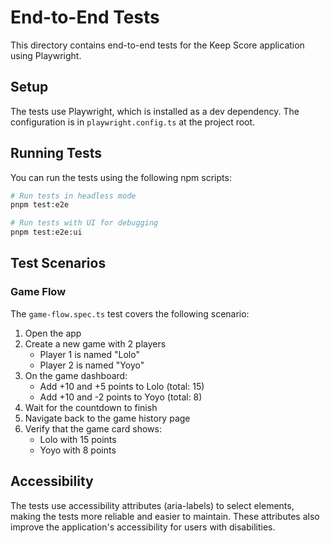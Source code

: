 # End-to-End Tests

This directory contains end-to-end tests for the Keep Score application using Playwright.

## Setup

The tests use Playwright, which is installed as a dev dependency. The configuration is in `playwright.config.ts` at the project root.

## Running Tests

You can run the tests using the following npm scripts:

```bash
# Run tests in headless mode
pnpm test:e2e

# Run tests with UI for debugging
pnpm test:e2e:ui
```

## Test Scenarios

### Game Flow

The `game-flow.spec.ts` test covers the following scenario:

1. Open the app
2. Create a new game with 2 players
   - Player 1 is named "Lolo"
   - Player 2 is named "Yoyo"
3. On the game dashboard:
   - Add +10 and +5 points to Lolo (total: 15)
   - Add +10 and -2 points to Yoyo (total: 8)
4. Wait for the countdown to finish
5. Navigate back to the game history page
6. Verify that the game card shows:
   - Lolo with 15 points
   - Yoyo with 8 points

## Accessibility

The tests use accessibility attributes (aria-labels) to select elements, making the tests more reliable and easier to maintain. These attributes also improve the application's accessibility for users with disabilities.